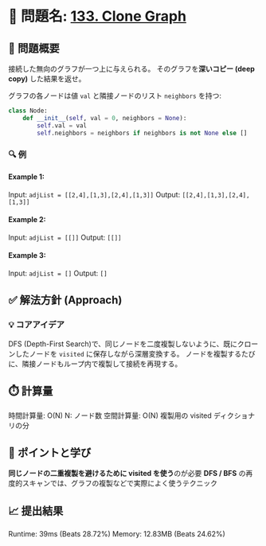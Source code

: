 # 🧩 問題名: [133. Clone Graph](https://leetcode.com/problems/clone-graph/)

## 📝 問題概要

接続した無向のグラフが一つ上に与えられる。
そのグラフを**深いコピー (deep copy)** した結果を返せ。

グラフの各ノードは値 `val` と隣接ノードのリスト `neighbors` を持つ:

```python
class Node:
    def __init__(self, val = 0, neighbors = None):
        self.val = val
        self.neighbors = neighbors if neighbors is not None else []
```

### 🔍 例
#### Example 1:
Input: `adjList = [[2,4],[1,3],[2,4],[1,3]]`
Output: `[[2,4],[1,3],[2,4],[1,3]]`

#### Example 2:
Input: `adjList = [[]]`
Output: `[[]]`

#### Example 3:
Input: `adjList = []`
Output: `[]`

## ✅ 解法方針 (Approach)

### 💡 コアアイデア
DFS (Depth-First Search)で、同じノードを二度複製しないように、既にクローンしたノードを `visited` に保存しながら深層変換する。
ノードを複製するたびに、隣接ノードもループ内で複製して接続を再現する。


## ⏱️ 計算量
時間計算量: O(N)
N: ノード数
空間計算量: O(N)
複製用の visited ディクショナリの分

## 🧠 ポイントと学び
**同じノードの二重複製を避けるために visited を使う**のが必要
**DFS / BFS** の再度的スキャンでは、グラフの複製などで実際によく使うテクニック

## 📈 提出結果
Runtime: 39ms (Beats 28.72%)
Memory: 12.83MB (Beats 24.62%)
